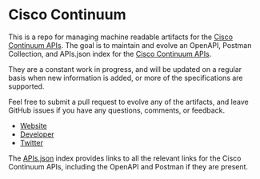 # Cisco ContinuumThis is a repo for managing machine readable artifacts for the [Cisco Continuum APIs](http://continuum.cisco.com/). The goal is to maintain and evolve an OpenAPI, Postman Collection, and APIs.json index for the [Cisco Continuum APIs](http://continuum.cisco.com/).They are a constant work in progress, and will be updated on a regular basis when new information is added, or more of the specifications are supported.Feel free to submit a pull request to evolve any of the artifacts, and leave GitHub issues if you have any questions, comments, or feedback.- [Website](http://continuum.cisco.com/)- [Developer](http://continuum.cisco.com/)- [Twitter](https://twitter.com/ciscosecurity)The [APIs.json](https://github.com/api-evangelist/cisco-continuum/blob/master/apis.json) index provides links to all the relevant links for the Cisco Continuum APIs, including the OpenAPI and Postman if they are present.